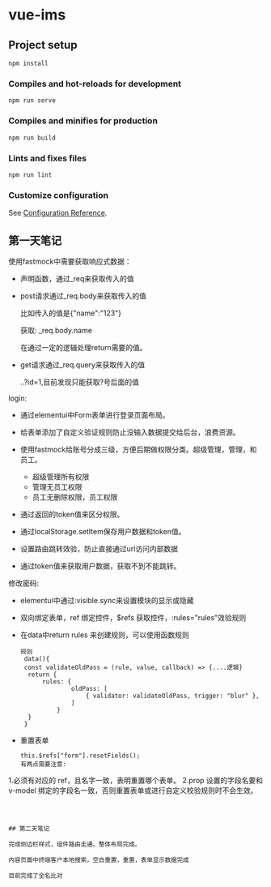 # vue-ims

## Project setup
```
npm install
```

### Compiles and hot-reloads for development
```
npm run serve
```

### Compiles and minifies for production
```
npm run build
```

### Lints and fixes files
```
npm run lint
```

### Customize configuration
See [Configuration Reference](https://cli.vuejs.org/config/).

## 第一天笔记

使用fastmock中需要获取响应式数据：

+ 声明函数，通过_req来获取传入的值

+ post请求通过_req.body来获取传入的值

  比如传入的值是{"name":"123"}

  获取: _req.body.name

  在通过一定的逻辑处理return需要的值。

+ get请求通过_req.query来获取传入的值

  ..?id=1,目前发现只能获取?号后面的值

login:

+ 通过elementui中Form表单进行登录页面布局。

+ 给表单添加了自定义验证规则防止没输入数据提交给后台，浪费资源。
+ 使用fastmock给账号分成三级，方便后期做权限分类。超级管理，管理，和员工。
  + 超级管理所有权限
  + 管理无员工权限
  + 员工无删除权限，员工权限

+ 通过返回的token值来区分权限。
+ 通过localStorage.setItem保存用户数据和token值。
+ 设置路由跳转效验，防止直接通过url访问内部数据
+ 通过token值来获取用户数据，获取不到不能跳转。

修改密码: 

+ elementui中通过:visible.sync来设置模块的显示或隐藏

+ 双向绑定表单，ref 绑定控件，$refs 获取控件，:rules="rules"效验规则

+ 在data中return rules 来创建规则，可以使用函数规则

  ```
  规则
   data(){
   const validateOldPass = (rule, value, callback) => {....逻辑}
   	return {
   		rules: {
         		oldPass: [
         			{ validator: validateOldPass, trigger: "blur" },
         		]
         	}
   	}
   }
  ```

  

+ 重置表单

  ```
  this.$refs["form"].resetFields();
  有两点需要注意:
1.必须有对应的 ref，且名字一致，表明重置哪个表单。
  2.prop 设置的字段名要和 v-model 绑定的字段名一致，否则重置表单或进行自定义校验规则时不会生效。
  ```
  
  

## 第二天笔记

完成侧边栏样式，组件路由走通。整体布局完成。

内容页面中终端客户本地搜索，空白重置，重置，表单显示数据完成

目前完成了全名比对